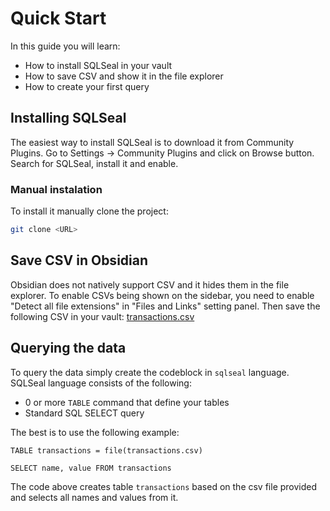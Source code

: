 # Quick Start
In this guide you will learn:
- How to install SQLSeal in your vault
- How to save CSV and show it in the file explorer
- How to create your first query

## Installing SQLSeal
The easiest way to install SQLSeal is to download it from Community Plugins. Go to Settings -> Community Plugins and click on Browse button. Search for SQLSeal, install it and enable.

### Manual instalation
To install it manually clone the project:
```bash
git clone <URL>
```

## Save CSV in Obsidian
Obsidian does not natively support CSV and it hides them in the file explorer. To enable CSVs being shown on the sidebar, you need to enable "Detect all file extensions" in "Files and Links" setting panel. Then save the following CSV in your vault: [transactions.csv](./transactions.csv)


## Querying the data
To query the data simply create the codeblock in `sqlseal` language. SQLSeal language consists of the following:
- 0 or more `TABLE` command that define your tables
- Standard SQL SELECT query

The best is to use the following example:

```sqlseal
TABLE transactions = file(transactions.csv)

SELECT name, value FROM transactions
```

The code above creates table `transactions` based on the csv file provided and selects all names and values from it.

